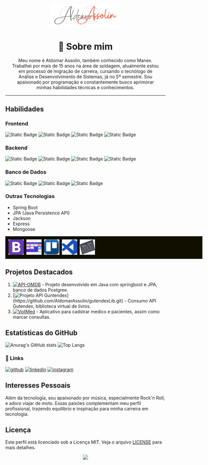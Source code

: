 

<div align="center">
    <img src="assets/images/Assolin.png" width="220"/>
</div>

<div align="center" style="margin:1rem">

# 🚀 Sobre mim
Meu nome é Aldomar Assolin, também conhecido como Manex. Trabalhei por mais de 15 anos na área de soldagem, atualmente estou em processo de migração de carreira, cursando o tecnólogo de Análise e Desenvolvimento de Sistemas, já no 5º semestre. Sou apaixonado por programação e constantemente busco aprimorar minhas habilidades técnicas e conhecimentos.

</div>
<hr>

## Habilidades

### Frontend
        
![Static Badge](https://img.shields.io/badge/html5-blue?style=flat&logo=html5&logoSize=%231c1c1c&labelColor=%231d1d1d&color=orange)
![Static Badge](https://img.shields.io/badge/CSS3-blue?style=flat&logo=css3&logoColor=blue&logoSize=%231c1c1c&labelColor=%231d1d1d&color=blue)
![Static Badge](https://img.shields.io/badge/javascript-blue%3Flogo%3Djavascript?style=flat&logo=javascript&logoSize=%231c1c1c&labelColor=%231d1d1d&color=yellow)
![Static Badge](https://img.shields.io/badge/ReactJS-blue?style=flat&logo=react&logoColor=blue&logoSize=%231c1c1c&labelColor=%231d1d1d&color=blue)

### Backend
![Static Badge](https://img.shields.io/badge/Java-blue?style=flat&logo=coffeescript&logoSize=auto&labelColor=%231d1d1d&color=blue)
![Static Badge](https://img.shields.io/badge/NodeJS-blue?style=flat&logo=nodedotjs&logoColor=green&logoSize=%231c1c1c&labelColor=%231d1d1d&color=green)
![Static Badge](https://img.shields.io/badge/PHP-blue?style=flat&logo=php&logoSize=auto&labelColor=%231d1d1d&color=violet)
![Static Badge](https://img.shields.io/badge/Python-blue?style=flat&logo=python&logoSize=auto&labelColor=%231d1d1d&color=yellow)

### Banco de Dados
![Static Badge](https://img.shields.io/badge/Postgree-blue?style=flat&logo=postgreSQL&logoColor=white&logoSize=auto&labelColor=%231d1d1d&color=yellow)
![Static Badge](https://img.shields.io/badge/MySQL-blue?style=flat&logo=MySQL&logoColor=blue&logoSize=auto&labelColor=%231d1d1d&color=blue)
![Static Badge](https://img.shields.io/badge/MongoDB-blue?style=flat&logo=MongoDB&logoColor=green&logoSize=auto&labelColor=%231d1d1d&color=green)

### Outras Tecnologias
- Spring Boot
- JPA (Java Persistence API)
- Jackson
- Express
- Mongoose
<div style="width:600px;display:flex;background:#111000;padding:10px">
    <span style="marginRight:16px">
        <img src="assets/images/bootstrap.png" width="48" style="margin-right:.5rem" style="marginRight:160px"/> 
    </span>
    <span style="marginRight:16px">
        <img src="assets/images/metodologoias_ageis.png" width="48" style="margin-right:.5rem" style="margin:1px"/>   
    </span>
    <span style="marginRight:16px">
        <img src="assets/images/trello.png" width="48" style="margin-right:.5rem" style="margin:1px"/> 
    </span>
    <span style="marginRight:16px">
        <img src="assets/images/visual_studio_code.png" width="48" style="margin-right:.5rem" style="margin:1px"/>
    </span>
    <span style="marginRight:16px">
        <img src="assets/images/scrum.png" width="48" style="margin-right:.5rem" style="margin:1px"/>   
    </span>
</div>



## Projetos Destacados

1.  [![API-OMDB](https://img.shields.io/badge/API--OMDB-blue?style=for-the-badge&logo=imdb&logoColor=white&logoSize=amg&labelColor=%23F5C518)](https://github.com/AldomarAssolin/screammatchJPA.git) - Projeto desenvolvido em Java com springboot e JPA, banco de dados Postgree.
2.  [![Projeto API Guntendex](https://img.shields.io/badge/gutendexLib-blue?style=for-the-badge&logo=gutenberg&logoColor=white&logoSize=auto&labelColor=%23000000&link=!%5BStatic%20Badge%5D(https%3A%2F%2Fimg.shields.io%2Fbadge%2Fgutenberg-blue%3Fstyle%3Dfor-the-badge%26logo%3Dgutenberg%26logoColor%3Dwhite%26logoSize%3Dauto%26labelColor%3D%2523000000%26))](https://github.com/AldomarAssolin/gutendexLib.git) - Consumo API Gutendex, biblioteca virtual de livros.
3.  [![VollMed](https://img.shields.io/badge/VollMed-blue?style=for-the-badge&logo=mediafire&logoColor=white&logoSize=auto&labelColor=%231299F3)](https://github.com/AldomarAssolin/clinicaMedica.git) - Aplicativo para cadstrar medico e pacientes, assim como marcar consultas.

<!--
## Certificados

### Banco de Dados Relacional
- **Instituição**: DIO - Digital Inovation One
- **Duração**: 80 horas
- **Descrição**: Modelagem e implementação de banco de dados relacional.

## Publicações

- [Publicação 1](#): Descrição breve da publicação 1.
- [Publicação 2](#): Descrição breve da publicação 2.
-->
## Estatísticas do GitHub
![Anurag's GitHub stats](https://github-readme-stats.vercel.app/api?username=AldomarAssolin&show_icons=true&theme=radical)
![Top Langs](https://github-readme-stats.vercel.app/api/top-langs/?username=AldomarAssolin&layout=compact&theme=radical)

### 🔗 Links

[![github](https://img.shields.io/badge/github-000?style=for-the-badge&logo=github&logoColor=white)](https://github.com/AldomarAssolin)
[![linkedin](https://img.shields.io/badge/linkedin-0A66C2?style=for-the-badge&logo=linkedin&logoColor=white)](https://www.linkedin.com/in/aldomarassolin)
[![instagram](https://img.shields.io/badge/instagram-B7106B?style=for-the-badge&logo=instagram&logoColor=pink)](https://www.instagram.com/aldomarassolin/)

## Interesses Pessoais

Além da tecnologia, sou apaixonado por música, especialmente Rock'n Roll, e adoro viajar de moto. Essas paixões complementam meu perfil profissional, trazendo equilíbrio e inspiração para minha carreira em tecnologia.

## Licença

Este perfil está licenciado sob a Licença MIT. Veja o arquivo [LICENSE](LICENSE) para mais detalhes.

<div align="center">
  <img src="https://github.com/AldomarAssolin/gutendexLib/assets/70400399/22b48a68-1cc9-4fe7-920b-f0fe431234d6" width="200"/>
</div>

